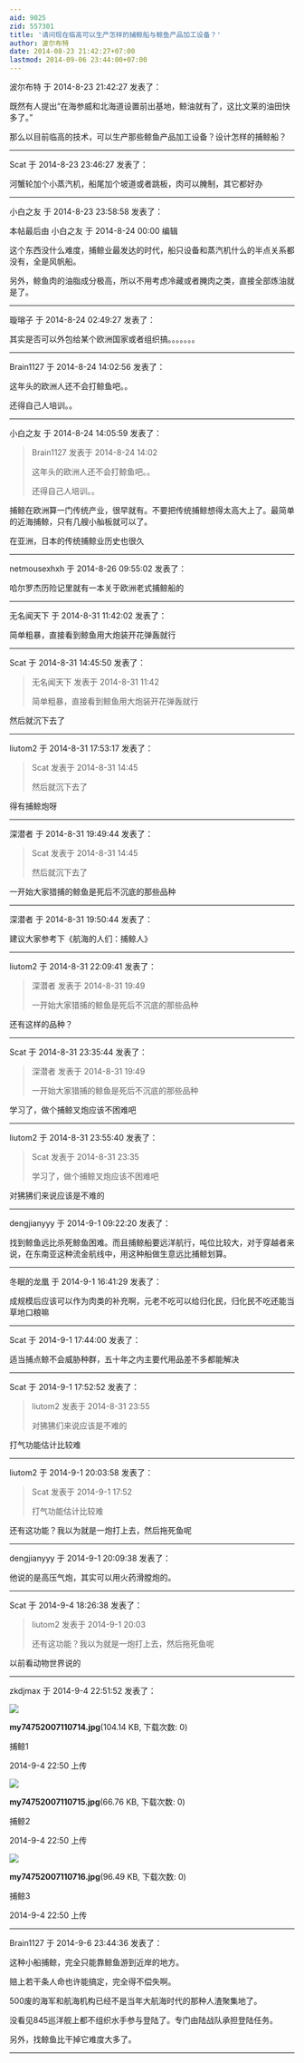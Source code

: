 ```yaml
---
aid: 9025
zid: 557301
title: '请问现在临高可以生产怎样的捕鲸船与鲸鱼产品加工设备？'
author: 波尔布特
date: 2014-08-23 21:42:27+07:00
lastmod: 2014-09-06 23:44:00+07:00
---
```


波尔布特 于 2014-8-23 21:42:27 发表了：

既然有人提出“在海参威和北海道设置前出基地，鲸油就有了，这比文莱的油田快多了。”

那么以目前临高的技术，可以生产那些鲸鱼产品加工设备？设计怎样的捕鲸船？

---------

Scat 于 2014-8-23 23:46:27 发表了：

河蟹轮加个小蒸汽机，船尾加个坡道或者跳板，肉可以腌制，其它都好办

---------

小白之友 于 2014-8-23 23:58:58 发表了：

本帖最后由 小白之友 于 2014-8-24 00:00 编辑 

这个东西没什么难度，捕鲸业最发达的时代，船只设备和蒸汽机什么的半点关系都没有，全是风帆船。

另外，鲸鱼肉的油脂成分极高，所以不用考虑冷藏或者腌肉之类，直接全部炼油就是了。

---------

璇瑢子 于 2014-8-24 02:49:27 发表了：

其实是否可以外包给某个欧洲国家或者组织搞。。。。。。。

---------

Brain1127 于 2014-8-24 14:02:56 发表了：

这年头的欧洲人还不会打鲸鱼吧。。

还得自己人培训。。

---------

小白之友 于 2014-8-24 14:05:59 发表了：

> Brain1127 发表于 2014-8-24 14:02
> 
> 这年头的欧洲人还不会打鲸鱼吧。。
> 
> 还得自己人培训。。



捕鲸在欧洲算一门传统产业，很早就有。不要把传统捕鲸想得太高大上了。最简单的近海捕鲸，只有几艘小舢板就可以了。

在亚洲，日本的传统捕鲸业历史也很久

---------

netmousexhxh 于 2014-8-26 09:55:02 发表了：

哈尔罗杰历险记里就有一本关于欧洲老式捕鲸船的

---------

无名闻天下 于 2014-8-31 11:42:02 发表了：

简单粗暴，直接看到鲸鱼用大炮装开花弹轰就行

---------

Scat 于 2014-8-31 14:45:50 发表了：

> 无名闻天下 发表于 2014-8-31 11:42
> 
> 简单粗暴，直接看到鲸鱼用大炮装开花弹轰就行



然后就沉下去了

---------

liutom2 于 2014-8-31 17:53:17 发表了：

> Scat 发表于 2014-8-31 14:45
> 
> 然后就沉下去了



得有捕鲸炮呀

---------

深潜者 于 2014-8-31 19:49:44 发表了：

> Scat 发表于 2014-8-31 14:45
> 
> 然后就沉下去了



一开始大家猎捕的鲸鱼是死后不沉底的那些品种

---------

深潜者 于 2014-8-31 19:50:44 发表了：

建议大家参考下《航海的人们：捕鲸人》

---------

liutom2 于 2014-8-31 22:09:41 发表了：

> 深潜者 发表于 2014-8-31 19:49
> 
> 一开始大家猎捕的鲸鱼是死后不沉底的那些品种



还有这样的品种？

---------

Scat 于 2014-8-31 23:35:44 发表了：

> 深潜者 发表于 2014-8-31 19:49
> 
> 一开始大家猎捕的鲸鱼是死后不沉底的那些品种



学习了，做个捕鲸叉炮应该不困难吧

---------

liutom2 于 2014-8-31 23:55:40 发表了：

> Scat 发表于 2014-8-31 23:35
> 
> 学习了，做个捕鲸叉炮应该不困难吧



对狒狒们来说应该是不难的

---------

dengjianyyy 于 2014-9-1 09:22:20 发表了：

找到鲸鱼远比杀死鲸鱼困难。而且捕鲸船要远洋航行，吨位比较大，对于穿越者来说，在东南亚这种流金航线中，用这种船做生意远比捕鲸划算。

---------

冬眠的龙凰 于 2014-9-1 16:41:29 发表了：

成规模后应该可以作为肉类的补充啊，元老不吃可以给归化民，归化民不吃还能当草地口粮嘛

---------

Scat 于 2014-9-1 17:44:00 发表了：

适当捕点鲸不会威胁种群，五十年之内主要代用品差不多都能解决

---------

Scat 于 2014-9-1 17:52:52 发表了：

> liutom2 发表于 2014-8-31 23:55
> 
> 对狒狒们来说应该是不难的



打气功能估计比较难

---------

liutom2 于 2014-9-1 20:03:58 发表了：

> Scat 发表于 2014-9-1 17:52
> 
> 打气功能估计比较难



还有这功能？我以为就是一炮打上去，然后拖死鱼呢

---------

dengjianyyy 于 2014-9-1 20:09:38 发表了：

他说的是高压气炮，其实可以用火药滑膛炮的。

---------

Scat 于 2014-9-4 18:26:38 发表了：

> liutom2 发表于 2014-9-1 20:03
> 
> 还有这功能？我以为就是一炮打上去，然后拖死鱼呢



以前看动物世界说的

---------

zkdjmax 于 2014-9-4 22:51:52 发表了：

![](https://cdn.jsdelivr.net/gh/lzjluzijie/beichao@main/static/img/225026y4gp44scwg2mw2p5.jpg)



**my74752007110714.jpg**(104.14 KB, 下载次数: 0)



捕鲸1



2014-9-4 22:50 上传



![](https://cdn.jsdelivr.net/gh/lzjluzijie/beichao@main/static/img/225027e4leqleqa4la1444.jpg)



**my74752007110715.jpg**(66.76 KB, 下载次数: 0)



捕鲸2



2014-9-4 22:50 上传



![](https://cdn.jsdelivr.net/gh/lzjluzijie/beichao@main/static/img/225028jlczoscpsosspqps.jpg)



**my74752007110716.jpg**(96.49 KB, 下载次数: 0)



捕鲸3



2014-9-4 22:50 上传

---------

Brain1127 于 2014-9-6 23:44:36 发表了：

这种小船捕鲸，完全只能靠鲸鱼游到近岸的地方。

赔上若干条人命也许能搞定，完全得不偿失啊。

500废的海军和航海机构已经不是当年大航海时代的那种人渣聚集地了。

没看见845巡洋舰上都不组织水手参与登陆了。专门由陆战队承担登陆任务。

另外，找鲸鱼比干掉它难度大多了。

---------

